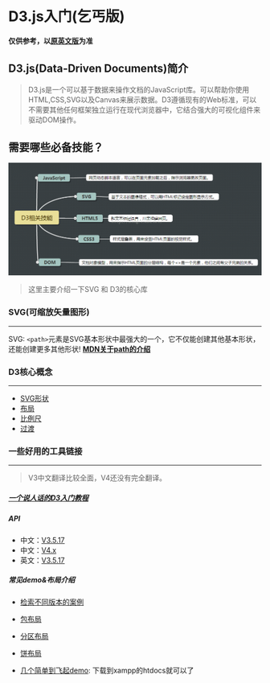 # D3.js入门(乞丐版)


#### 仅供参考，以[原英文版](https://github.com/d3/d3/blob/master/API.md)为准

## D3.js(Data-Driven Documents)简介

>D3.js是一个可以基于数据来操作文档的JavaScript库。可以帮助你使用HTML,CSS,SVG以及Canvas来展示数据。D3遵循现有的Web标准，可以不需要其他任何框架独立运行在现代浏览器中，它结合强大的可视化组件来驱动DOM操作。

## 需要哪些必备技能？

![D3必备技能](./info.png)

>这里主要介绍一下SVG 和 D3的核心库

### SVG(可缩放矢量图形)
---
SVG: `<path>`元素是SVG基本形状中最强大的一个，它不仅能创建其他基本形状，还能创建更多其他形状! [**MDN关于path的介绍** ](https://developer.mozilla.org/zh-CN/docs/Web/SVG/Tutorial/Paths)

### D3核心概念 
---
  - [SVG形状](https://github.com/d3/d3/wiki/SVG-%E5%BD%A2%E7%8A%B6)
  - [布局](https://github.com/d3/d3/wiki/%E5%B8%83%E5%B1%80)
  - [比例尺](https://github.com/d3/d3/wiki/%E6%AF%94%E4%BE%8B%E5%B0%BA)
  - [过渡](https://github.com/d3/d3/wiki/%E8%BF%87%E6%B8%A1)


### 一些好用的工具链接 
---
 > V3中文翻译比较全面，V4还没有完全翻译。
##### [一个说人话的D3入门教程](https://github.com/xswei/d3js_doc/tree/master/d3js_doc_old/Introduction)
##### API
  - 中文：[V3.5.17](https://github.com/d3/d3/wiki/API--%E4%B8%AD%E6%96%87%E6%89%8B%E5%86%8C)
  - 中文：[V4.x](https://github.com/tianxuzhang/d3.v4-API-Translation)
  - 英文：[V3.5.17](https://github.com/d3/d3-3.x-api-reference/blob/master/API-Reference.md)
##### 常见demo&布局介绍
- [检索不同版本的案例](http://blockbuilder.org/search#d3version=v4)

- [包布局](https://github.com/d3/d3/wiki/%E5%8C%85%E5%B8%83%E5%B1%80)

- [分区布局](https://github.com/d3/d3/wiki/%E5%88%86%E5%8C%BA%E5%B8%83%E5%B1%80)

- [饼布局](https://github.com/d3/d3/wiki/%E9%A5%BC%E5%B8%83%E5%B1%80)

- [几个简单到飞起demo](https://github.com/LizPeng/d3Demo): 下载到xampp的htdocs就可以了